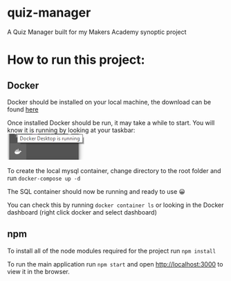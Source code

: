 # quiz-manager
A Quiz Manager built for my Makers Academy synoptic project

# How to run this project:

## Docker
Docker should be installed on your local machine, the download can be found [here](https://desktop.docker.com/win/stable/Docker%20Desktop%20Installer.exe)

Once installed Docker should be run, it may take a while to start. You will know it is running by looking at your taskbar: <br /> ![Docker running](https://github.com/6JoeB/quiz-manager/blob/docker-setup/README_images/docker_running.png?raw=true) 

To create the local mysql container, change directory to the root folder and run `docker-compose up -d`

The SQL container should now be running and ready to use 😀

You can check this by running `docker container ls` or looking in the Docker dashboard (right click docker and select dashboard)

## npm

To install all of the node modules required for the project run `npm install`

To run the main application run `npm start` and open [http://localhost:3000](http://localhost:3000) to view it in the browser.
